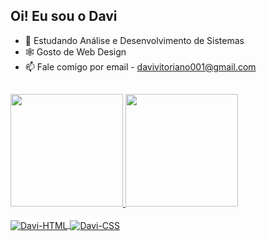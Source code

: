 ## Oi! Eu sou o Davi

- 🌱 Estudando Análise e Desenvolvimento de Sistemas
- 🕸 Gosto de Web Design
- 📫 Fale comigo por email - davivitoriano001@gmail.com

##

<div>
  <a href="https://github.com/supp3rdav1x">
  <img height="180em" src="https://github-readme-stats.vercel.app/api?username=supp3rdav1x&show_icons=true&theme=dark&include_all_commits=true&count_private=true"/>
  <img height="180em" src="https://github-readme-stats.vercel.app/api/top-langs/?username=supp3rdav1x&layout=compact&langs_count=7&theme=dark"/>
</div>
  
<div style="display: inline_block"><br>
  <img align="center" alt="Davi-HTML" src="https://img.shields.io/badge/HTML5-E34F26?style=for-the-badge&logo=html5&logoColor=white">
  <img align="center" alt="Davi-CSS" src="https://img.shields.io/badge/CSS3-1572B6?style=for-the-badge&logo=css3&logoColor=white">
</div> 
  
##
